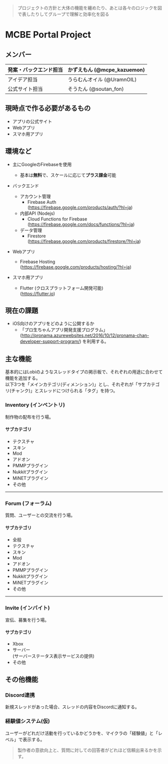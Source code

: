 <!DOCTYPE html>
<html>

<head>
  <meta charset="utf-8">
  <meta name="viewport" content="width=device-width, initial-scale=1.0">
  <title>MCBE Portal Project 仕様書</title>
  <link rel="stylesheet" href="https://stackedit.io/style.css" />
</head>

<body class="stackedit">
  <div class="stackedit__html"><blockquote>
<p>プロジェクトの方針と大体の機能を纏めたり、あとは各々のロジックを図で表したりしてグループで理解と効率化を図る</p>
</blockquote>
<h1 id="mcbe-portal-project">MCBE Portal Project</h1>
<h2 id="メンバー">メンバー</h2>

<table>
<thead>
<tr>
<th>発案・バックエンド担当</th>
<th>かずえもん (@mcpe_kazuemon)</th>
</tr>
</thead>
<tbody>
<tr>
<td>アイデア担当</td>
<td>うらむんオイル (@UramnOIL)</td>
</tr>
<tr>
<td>公式サイト担当</td>
<td>そうたん (@soutan_fon)</td>
</tr>
</tbody>
</table><h2 id="現時点で作る必要があるもの">現時点で作る必要があるもの</h2>
<ul>
<li>アプリの公式サイト</li>
<li>Webアプリ</li>
<li>スマホ用アプリ</li>
</ul>
<h2 id="環境など">環境など</h2>
<ul>
<li>
<p>主にGoogleのFirebaseを使用</p>
<ul>
<li>基本は<strong>無料</strong>で、スケールに応じて<strong>プラス課金</strong>可能</li>
</ul>
</li>
<li>
<p>バックエンド</p>
<ul>
<li>アカウント管理
<ul>
<li>Firebase Auth<br>
(<a href="https://firebase.google.com/products/auth/?hl=ja">https://firebase.google.com/products/auth/?hl=ja</a>)</li>
</ul>
</li>
<li>内部API (Nodejs)
<ul>
<li>Cloud Functions for Firebase<br>
(<a href="https://firebase.google.com/docs/functions/?hl=ja">https://firebase.google.com/docs/functions/?hl=ja</a>)</li>
</ul>
</li>
<li>データ管理
<ul>
<li>Firestore<br>
(<a href="https://firebase.google.com/products/firestore/?hl=ja">https://firebase.google.com/products/firestore/?hl=ja</a>)</li>
</ul>
</li>
</ul>
</li>
<li>
<p>Webアプリ</p>
<ul>
<li>Firebase Hosting<br>
(<a href="https://firebase.google.com/products/hosting/?hl=ja">https://firebase.google.com/products/hosting/?hl=ja</a>)</li>
</ul>
</li>
<li>
<p>スマホ用アプリ</p>
<ul>
<li>Flutter (クロスプラットフォーム開発可能)<br>
(<a href="https://flutter.io">https://flutter.io</a>)</li>
</ul>
</li>
</ul>
<h2 id="現在の課題">現在の課題</h2>
<ul>
<li>iOS向けのアプリをどのように公開するか
<ul>
<li>「プロ生ちゃんアプリ開発支援プログラム」(<a href="http://pronama.azurewebsites.net/2016/10/12/pronama-chan-developer-support-program/">http://pronama.azurewebsites.net/2016/10/12/pronama-chan-developer-support-program/</a>) を利用する。</li>
</ul>
</li>
</ul>
<h2 id="主な機能">主な機能</h2>
<p>基本的にはLobiのようなスレッドタイプの掲示板で、それぞれの用途に合わせて機能を追加する。<br>
以下3つを「メインカテゴリ(ディメンション)」とし、それぞれが「サブカテゴリ(チャンク)」とスレッドにつけられる「タグ」を持つ。</p>
<h3 id="inventory-インベントリ">Inventory (インベントリ)</h3>
<p>制作物の配布を行う場。</p>
<h4 id="サブカテゴリ">サブカテゴリ</h4>
<ul>
<li>テクスチャ</li>
<li>スキン</li>
<li>Mod</li>
<li>アドオン</li>
<li>PMMPプラグイン</li>
<li>Nukkitプラグイン</li>
<li>MiNETプラグイン</li>
<li>その他</li>
</ul>
<hr>
<h3 id="forum-フォーラム">Forum (フォーラム)</h3>
<p>質問、ユーザーとの交流を行う場。</p>
<h4 id="サブカテゴリ-1">サブカテゴリ</h4>
<ul>
<li>全般</li>
<li>テクスチャ</li>
<li>スキン</li>
<li>Mod</li>
<li>アドオン</li>
<li>PMMPプラグイン</li>
<li>Nukkitプラグイン</li>
<li>MiNETプラグイン</li>
<li>その他</li>
</ul>
<hr>
<h3 id="invite-インバイト">Invite (インバイト)</h3>
<p>宣伝、募集を行う場。</p>
<h4 id="サブカテゴリ-2">サブカテゴリ</h4>
<ul>
<li>Xbox</li>
<li>サーバー<br>
(サーバーステータス表示サービスの提供)</li>
<li>その他</li>
</ul>
<h2 id="その他機能">その他機能</h2>
<h3 id="discord連携">Discord連携</h3>
<p>新規スレッドがあった場合、スレッドの内容をDiscordに通知する。</p>
<h3 id="経験値システム仮">経験値システム(仮)</h3>
<p>ユーザーがどれだけ活動を行っているかどうかを、マイクラの「経験値」と「レベル」で表示する。</p>
<blockquote>
<p>製作者の意欲向上と、質問に対しての回答者がどれほど信頼出来るかを示す。</p>
</blockquote>
</div>
</body>

</html>
